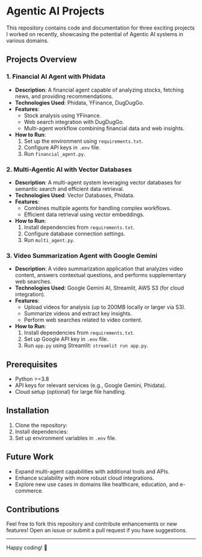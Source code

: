 # Agentic AI Projects

This repository contains code and documentation for three exciting projects I worked on recently, showcasing the potential of Agentic AI systems in various domains.

## Projects Overview

### 1. Financial AI Agent with Phidata
- **Description**: A financial agent capable of analyzing stocks, fetching news, and providing recommendations.
- **Technologies Used**: Phidata, YFinance, DugDugGo.
- **Features**:
  - Stock analysis using YFinance.
  - Web search integration with DugDugGo.
  - Multi-agent workflow combining financial data and web insights.
- **How to Run**:
  1. Set up the environment using `requirements.txt`.
  2. Configure API keys in `.env` file.
  3. Run `financial_agent.py`.

### 2. Multi-Agentic AI with Vector Databases
- **Description**: A multi-agent system leveraging vector databases for semantic search and efficient data retrieval.
- **Technologies Used**: Vector Databases, Phidata.
- **Features**:
  - Combines multiple agents for handling complex workflows.
  - Efficient data retrieval using vector embeddings.
- **How to Run**:
  1. Install dependencies from `requirements.txt`.
  2. Configure database connection settings.
  3. Run `multi_agent.py`.

### 3. Video Summarization Agent with Google Gemini
- **Description**: A video summarization application that analyzes video content, answers contextual questions, and performs supplementary web searches.
- **Technologies Used**: Google Gemini AI, Streamlit, AWS S3 (for cloud integration).
- **Features**:
  - Upload videos for analysis (up to 200MB locally or larger via S3).
  - Summarize videos and extract key insights.
  - Perform web searches related to video content.
- **How to Run**:
  1. Install dependencies from `requirements.txt`.
  2. Set up Google API key in `.env` file.
  3. Run `app.py` using Streamlit: `streamlit run app.py`.

## Prerequisites
- Python >=3.8
- API keys for relevant services (e.g., Google Gemini, Phidata).
- Cloud setup (optional) for large file handling.

## Installation
1. Clone the repository:
2. Install dependencies:
3. Set up environment variables in `.env` file.

## Future Work
- Expand multi-agent capabilities with additional tools and APIs.
- Enhance scalability with more robust cloud integrations.
- Explore new use cases in domains like healthcare, education, and e-commerce.

## Contributions
Feel free to fork this repository and contribute enhancements or new features! Open an issue or submit a pull request if you have suggestions.

---

Happy coding! 🚀
